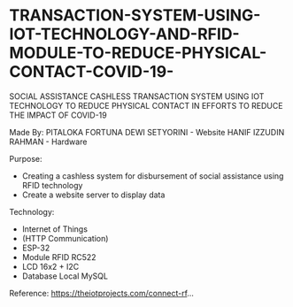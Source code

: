 # TRANSACTION-SYSTEM-USING-IOT-TECHNOLOGY-AND-RFID-MODULE-TO-REDUCE-PHYSICAL-CONTACT-COVID-19-
SOCIAL ASSISTANCE CASHLESS TRANSACTION SYSTEM USING IOT TECHNOLOGY TO REDUCE PHYSICAL CONTACT IN EFFORTS TO REDUCE THE IMPACT OF COVID-19  

Made By: 
PITALOKA FORTUNA DEWI SETYORINI - Website 
HANIF IZZUDIN RAHMAN - Hardware  

Purpose: 
- Creating a cashless system for disbursement of social assistance using RFID technology 
- Create a website server to display data  

Technology: 
- Internet of Things 
- (HTTP Communication) 
- ESP-32 
- Module RFID RC522 
- LCD 16x2 + I2C 
- Database Local MySQL  

Reference: https://theiotprojects.com/connect-rf...
